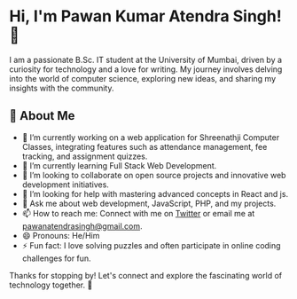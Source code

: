 # Hi, I'm Pawan Kumar Atendra Singh! 👋

I am a passionate B.Sc. IT student at the University of Mumbai, driven by a curiosity for technology and a love for writing. My journey involves delving into the world of computer science, exploring new ideas, and sharing my insights with the community.

## 🚀 About Me

- 🔭 I’m currently working on a web application for Shreenathji Computer Classes, integrating features such as attendance management, fee tracking, and assignment quizzes.
- 🌱 I’m currently learning Full Stack Web Development.
- 👯 I’m looking to collaborate on open source projects and innovative web development initiatives.
- 🤔 I’m looking for help with mastering advanced concepts in React and js.
- 💬 Ask me about web development, JavaScript, PHP, and my projects.
- 📫 How to reach me: Connect with me on [Twitter](https://twitter.com/introvertedbot) or email me at pawanatendrasingh@gmail.com.
- 😄 Pronouns: He/Him
- ⚡ Fun fact: I love solving puzzles and often participate in online coding challenges for fun.

Thanks for stopping by! Let's connect and explore the fascinating world of technology together. 🚀
